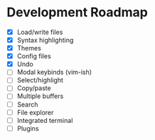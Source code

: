 # Development Roadmap

- [x] Load/write files
- [x] Syntax highlighting
- [x] Themes
- [x] Config files
- [x] Undo
- [ ] Modal keybinds (vim-ish)
- [ ] Select/highlight
- [ ] Copy/paste
- [ ] Multiple buffers
- [ ] Search
- [ ] File explorer
- [ ] Integrated terminal
- [ ] Plugins
